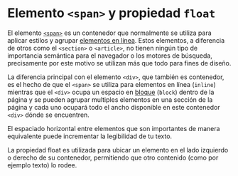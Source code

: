 # Elemento `<span>` y propiedad `float`

El elemento [`<span>`][1] es un contenedor que normalmente se utiliza para aplicar estilos y agrupar [elementos en línea][2]. Estos elementos, a diferencia de otros como el `<section>` o `<article>`, no tienen ningún tipo de importancia semántica para el navegador o los motores de búsqueda, precisamente por este motivo se utilizan más que todo para fines de diseño.

La diferencia principal con el elemento `<div>`, que también es contenedor, es el hecho de que el `<span>` se utiliza para elementos en línea (`inline`) mientras que el `<div>` ocupa un espacio en [bloque][4] (`block`) dentro de la página y se pueden agrupar multiples elementos en una sección de la página y cada uno ocupará todo el ancho disponible en este contenedor `<div>` dónde se encuentren.

El espaciado horizontal entre elementos que son importantes de manera equivalente puede incrementar la legibilidad de tu texto.

La propiedad float es utilizada para ubicar un elemento en el lado izquierdo o derecho de su contenedor, permitiendo que otro contenido (como por ejemplo texto) lo rodee.

[1]: https://developer.mozilla.org/es/docs/Web/HTML/Element/span
[2]: https://developer.mozilla.org/es/docs/Web/HTML/Inline_elements
[3]: https://developer.mozilla.org/es/docs/Web/HTML/Element/div
[4]: https://developer.mozilla.org/es/docs/Web/HTML/Block-level_elements

